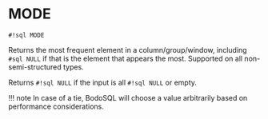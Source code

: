 # MODE
`#!sql MODE`

Returns the most frequent element in a column/group/window, including `#sql NULL` if that
is the element that appears the most. Supported on all non-semi-structured types.

Returns `#!sql NULL` if the input is all `#!sql NULL` or empty.

!!! note
    In case of a tie, BodoSQL will choose a value arbitrarily based on performance considerations.


